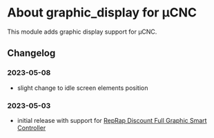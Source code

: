 # About graphic_display for µCNC

This module adds graphic display support for µCNC.

## Changelog

### 2023-05-08

- slight change to idle screen elements position

### 2023-05-03

- initial release with support for [RepRap Discount Full Graphic Smart Controller](https://reprap.org/wiki/RepRapDiscount_Full_Graphic_Smart_Controller)
